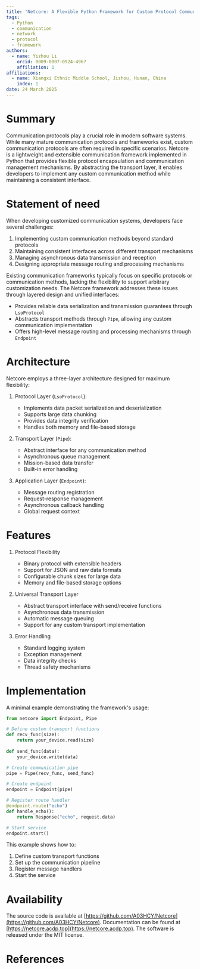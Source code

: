 ```yaml
---
title: 'Netcore: A Flexible Python Framework for Custom Protocol Communication'
tags:
  - Python
  - communication
  - network
  - protocol
  - framework
authors:
  - name: Yizhou Li
    orcid: 0009-0007-0924-4967
    affiliation: 1
affiliations:
  - name: Xiangxi Ethnic Middle School, Jishou, Hunan, China
    index: 1
date: 24 March 2025
---
```


# Summary

Communication protocols play a crucial role in modern software systems. While many mature communication protocols and frameworks exist, custom communication protocols are often required in specific scenarios. Netcore is a lightweight and extensible communication framework implemented in Python that provides flexible protocol encapsulation and communication management mechanisms. By abstracting the transport layer, it enables developers to implement any custom communication method while maintaining a consistent interface.

# Statement of need

When developing customized communication systems, developers face several challenges:

1. Implementing custom communication methods beyond standard protocols
2. Maintaining consistent interfaces across different transport mechanisms
3. Managing asynchronous data transmission and reception
4. Designing appropriate message routing and processing mechanisms

Existing communication frameworks typically focus on specific protocols or communication methods, lacking the flexibility to support arbitrary customization needs. The Netcore framework addresses these issues through layered design and unified interfaces:

- Provides reliable data serialization and transmission guarantees through `LsoProtocol`
- Abstracts transport methods through `Pipe`, allowing any custom communication implementation
- Offers high-level message routing and processing mechanisms through `Endpoint`

# Architecture

Netcore employs a three-layer architecture designed for maximum flexibility:

1. Protocol Layer (`LsoProtocol`):
   - Implements data packet serialization and deserialization
   - Supports large data chunking
   - Provides data integrity verification
   - Handles both memory and file-based storage

2. Transport Layer (`Pipe`):
   - Abstract interface for any communication method
   - Asynchronous queue management
   - Mission-based data transfer
   - Built-in error handling

3. Application Layer (`Endpoint`):
   - Message routing registration
   - Request-response management
   - Asynchronous callback handling
   - Global request context

# Features

1. Protocol Flexibility
   - Binary protocol with extensible headers
   - Support for JSON and raw data formats
   - Configurable chunk sizes for large data
   - Memory and file-based storage options

2. Universal Transport Layer
   - Abstract transport interface with send/receive functions
   - Asynchronous data transmission
   - Automatic message queuing
   - Support for any custom transport implementation

3. Error Handling
   - Standard logging system
   - Exception management
   - Data integrity checks
   - Thread safety mechanisms

# Implementation

A minimal example demonstrating the framework's usage:

```python
from netcore import Endpoint, Pipe

# Define custom transport functions
def recv_func(size): 
    return your_device.read(size)
    
def send_func(data):
    your_device.write(data)

# Create communication pipe
pipe = Pipe(recv_func, send_func)

# Create endpoint
endpoint = Endpoint(pipe)

# Register route handler
@endpoint.route("echo")
def handle_echo():
    return Response("echo", request.data)

# Start service
endpoint.start()
```

This example shows how to:
1. Define custom transport functions
2. Set up the communication pipeline
3. Register message handlers
4. Start the service

# Availability

The source code is available at [https://github.com/A03HCY/Netcore](https://github.com/A03HCY/Netcore). Documentation can be found at [https://netcore.acdp.top](https://netcore.acdp.top). The software is released under the MIT license. 

# References